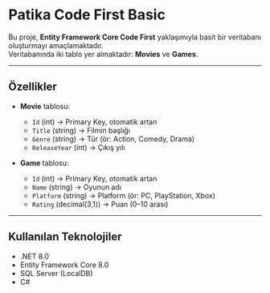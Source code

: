 # Patika Code First Basic

Bu proje, **Entity Framework Core Code First** yaklaşımıyla basit bir veritabanı oluşturmayı amaçlamaktadır.  
Veritabanında iki tablo yer almaktadır: **Movies** ve **Games**.

---

## Özellikler
- **Movie** tablosu:
  - `Id` (int) → Primary Key, otomatik artan
  - `Title` (string) → Filmin başlığı
  - `Genre` (string) → Tür (ör: Action, Comedy, Drama)
  - `ReleaseYear` (int) → Çıkış yılı

- **Game** tablosu:
  - `Id` (int) → Primary Key, otomatik artan
  - `Name` (string) → Oyunun adı
  - `Platform` (string) → Platform (ör: PC, PlayStation, Xbox)
  - `Rating` (decimal(3,1)) → Puan (0–10 arası)

---

## Kullanılan Teknolojiler
- .NET 8.0
- Entity Framework Core 8.0
- SQL Server (LocalDB)
- C#
